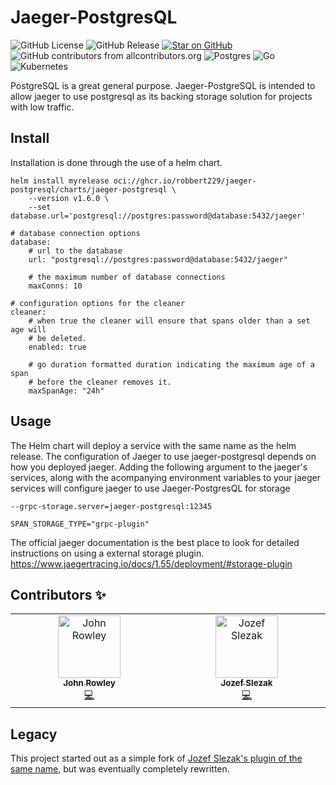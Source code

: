 # Jaeger-PostgresQL

![GitHub License](https://img.shields.io/github/license/robbert229/jaeger-postgresql)
![GitHub Release](https://img.shields.io/github/v/release/robbert229/jaeger-postgresql)
[![Star on GitHub](https://img.shields.io/github/stars/robbert229/jaeger-postgresql.svg?style=flat)](https://github.com/robbert229/jaeger-postresql/stargazers)
![GitHub contributors from allcontributors.org](https://img.shields.io/github/all-contributors/robbert229/jaeger-postgresql)
![Postgres](https://img.shields.io/badge/postgres-%23316192.svg?style=flat&logo=postgresql&logoColor=white)
![Go](https://img.shields.io/badge/go-%2300ADD8.svg?style=flat&logo=go&logoColor=white)
![Kubernetes](https://img.shields.io/badge/kubernetes-%23326ce5.svg?style=flat&logo=kubernetes&logoColor=white)

PostgreSQL is a great general purpose. Jaeger-PostgreSQL is intended to allow jaeger
to use postgresql as its backing storage solution for projects with low traffic. 

## Install

Installation is done through the use of a helm chart. 

<!-- x-release-please-start-version -->
```
helm install myrelease oci://ghcr.io/robbert229/jaeger-postgresql/charts/jaeger-postgresql \
    --version v1.6.0 \
    --set database.url='postgresql://postgres:password@database:5432/jaeger'
```
<!-- x-release-please-end -->

```
# database connection options
database:
    # url to the database
    url: "postgresql://postgres:password@database:5432/jaeger" 
    
    # the maximum number of database connections 
    maxConns: 10 

# configuration options for the cleaner
cleaner:
    # when true the cleaner will ensure that spans older than a set age will
    # be deleted.
    enabled: true

    # go duration formatted duration indicating the maximum age of a span 
    # before the cleaner removes it.
    maxSpanAge: "24h" 
```

## Usage

The Helm chart will deploy a service with the same name as the helm release. 
The configuration of Jaeger to use jaeger-postgresql depends on how you 
deployed jaeger. Adding the following argument to the jaeger's services, along
with the acompanying environment variables to your jaeger services will 
configure jaeger to use Jaeger-PostgresQL for storage 

`--grpc-storage.server=jaeger-postgresql:12345`

`SPAN_STORAGE_TYPE="grpc-plugin"`

The official jaeger documentation is the best place to look for detailed instructions on using a external storage plugin. https://www.jaegertracing.io/docs/1.55/deployment/#storage-plugin

## Contributors ✨

<!-- ALL-CONTRIBUTORS-LIST:START - Do not remove or modify this section -->
<!-- prettier-ignore-start -->
<!-- markdownlint-disable -->
<table>
  <tbody>
    <tr>
      <td align="center" valign="top" width="14.28%"><a href="http://blog.johnrowley.co"><img src="https://avatars.githubusercontent.com/u/3454480?v=4?s=100" width="100px;" alt="John Rowley"/><br /><sub><b>John Rowley</b></sub></a><br /><a href="https://github.com/robbert229/jaeger-postgresql/commits?author=robbert229" title="Code">💻</a></td>
      <td align="center" valign="top" width="14.28%"><a href="https://github.com/jozef-slezak"><img src="https://avatars.githubusercontent.com/u/16844103?v=4?s=100" width="100px;" alt="Jozef Slezak"/><br /><sub><b>Jozef Slezak</b></sub></a><br /><a href="https://github.com/robbert229/jaeger-postgresql/commits?author=jozef-slezak" title="Code">💻</a></td>
    </tr>
  </tbody>
</table>

<!-- markdownlint-restore -->
<!-- prettier-ignore-end -->

<!-- ALL-CONTRIBUTORS-LIST:END -->

## Legacy

This project started out as a simple fork of [Jozef Slezak's plugin of the same name](jozef-slezak/jaeger-postgresql), but was eventually completely rewritten. 
